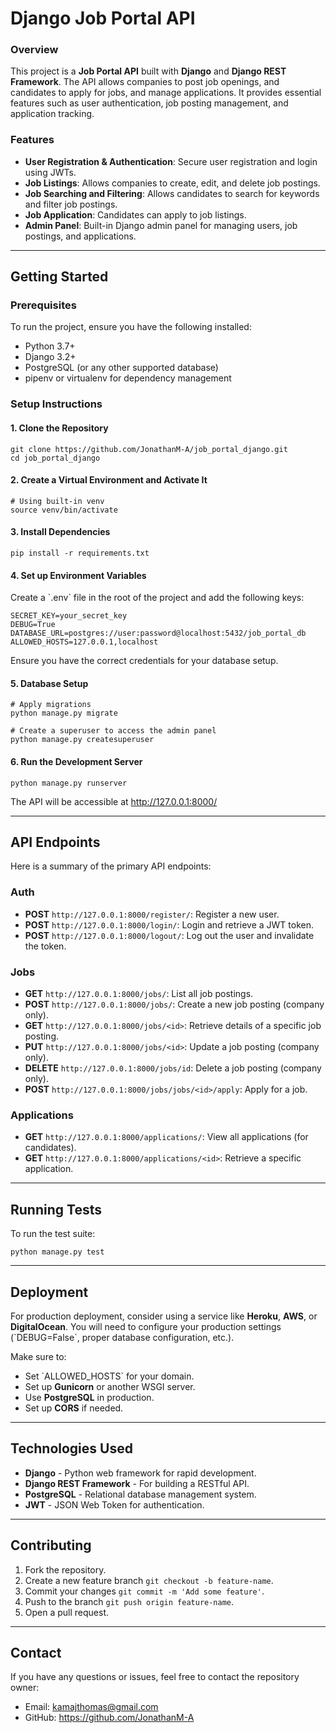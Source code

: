 
# Django Job Portal API

### Overview
This project is a **Job Portal API** built with **Django** and **Django REST Framework**. The API allows companies to post job openings, and candidates to apply for jobs, and manage applications. It provides essential features such as user authentication, job posting management, and application tracking.

### Features
- **User Registration & Authentication**: Secure user registration and login using JWTs.
- **Job Listings**: Allows companies to create, edit, and delete job postings.
- **Job Searching and Filtering**: Allows candidates to search for keywords and filter job postings.
- **Job Application**: Candidates can apply to job listings.
- **Admin Panel**: Built-in Django admin panel for managing users, job postings, and applications.

---

## Getting Started

### Prerequisites
To run the project, ensure you have the following installed:
- Python 3.7+
- Django 3.2+
- PostgreSQL (or any other supported database)
- pipenv or virtualenv for dependency management

### Setup Instructions

#### 1. Clone the Repository

```
git clone https://github.com/JonathanM-A/job_portal_django.git
cd job_portal_django
```

#### 2. Create a Virtual Environment and Activate It
```
# Using built-in venv
source venv/bin/activate
```

#### 3. Install Dependencies

```
pip install -r requirements.txt
```

#### 4. Set up Environment Variables
Create a \`.env\` file in the root of the project and add the following keys:

```
SECRET_KEY=your_secret_key
DEBUG=True
DATABASE_URL=postgres://user:password@localhost:5432/job_portal_db
ALLOWED_HOSTS=127.0.0.1,localhost
```

Ensure you have the correct credentials for your database setup.

#### 5. Database Setup

```
# Apply migrations
python manage.py migrate

# Create a superuser to access the admin panel
python manage.py createsuperuser
```

#### 6. Run the Development Server

```
python manage.py runserver
```

The API will be accessible at http://127.0.0.1:8000/

---

## API Endpoints

Here is a summary of the primary API endpoints:

### Auth
- **POST** `http://127.0.0.1:8000/register/`: Register a new user.
- **POST** `http://127.0.0.1:8000/login/`: Login and retrieve a JWT token.
- **POST** `http://127.0.0.1:8000/logout/`: Log out the user and invalidate the token.

### Jobs
- **GET** `http://127.0.0.1:8000/jobs/`: List all job postings.
- **POST** `http://127.0.0.1:8000/jobs/`: Create a new job posting (company only).
- **GET** `http://127.0.0.1:8000/jobs/<id>`: Retrieve details of a specific job posting.
- **PUT** `http://127.0.0.1:8000/jobs/<id>`: Update a job posting (company only).
- **DELETE** `http://127.0.0.1:8000/jobs/id`: Delete a job posting (company only).
- **POST** `http://127.0.0.1:8000/jobs/jobs/<id>/apply`: Apply for a job.

### Applications
- **GET** `http://127.0.0.1:8000/applications/`: View all applications (for candidates).
- **GET** `http://127.0.0.1:8000/applications/<id>`: Retrieve a specific application.
---

## Running Tests

To run the test suite:

```
python manage.py test
```

---

## Deployment

For production deployment, consider using a service like **Heroku**, **AWS**, or **DigitalOcean**. You will need to configure your production settings (\`DEBUG=False\`, proper database configuration, etc.).

Make sure to:

- Set \`ALLOWED_HOSTS\` for your domain.
- Set up **Gunicorn** or another WSGI server.
- Use **PostgreSQL** in production.
- Set up **CORS** if needed.

---

## Technologies Used

- **Django** - Python web framework for rapid development.
- **Django REST Framework** - For building a RESTful API.
- **PostgreSQL** - Relational database management system.
- **JWT** - JSON Web Token for authentication.

---

## Contributing

1. Fork the repository.
2. Create a new feature branch `git checkout -b feature-name`.
3. Commit your changes `git commit -m 'Add some feature'`.
4. Push to the branch `git push origin feature-name`.
5. Open a pull request.

---

## Contact

If you have any questions or issues, feel free to contact the repository owner:

- Email: kamajthomas@gmail.com
- GitHub: https://github.com/JonathanM-A
